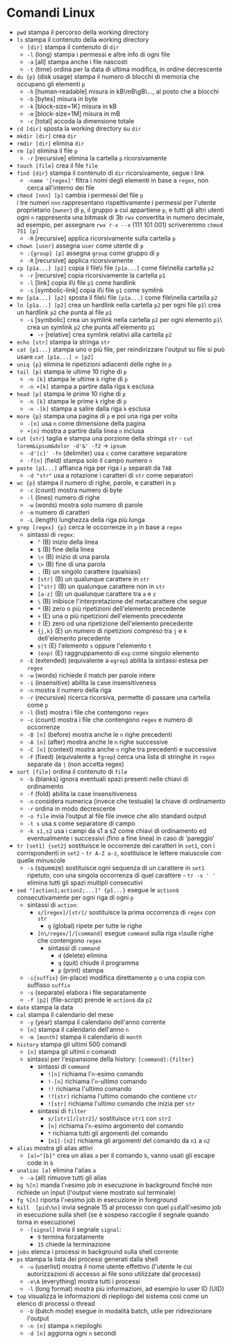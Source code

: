 # Comandi Linux
* `pwd` stampa il percorso della working directory
* `ls` stampa il contenuto della working directory
  * `[dir]` stampa il contenuto di `dir`
  * `-l` (long) stampa i permessi e altre info di ogni file
  * `-a` [all] stampa anche i file nascosti
  * `-t` (time) ordina per la data di ultima modifica, in ordine decrescente
* `du {p}` (disk usage) stampa il numero di blocchi di memoria che occupano gli elementi `p`
  * `-h` [human-readable] misura in kB\mB\gB\\..., al posto che a blocchi
  * `-b` [bytes] misura in byte
  * `-k` [block-size=1K] misura in kB
  * `-m` [block-size=1M] misura in mB
  * `-c` [total] accoda la dimensione totale
* `cd [dir]` sposta la working directory su `dir` 
* `mkdir [dir]` crea `dir`
* `rmdir [dir]` elimina `dir`
* `rm [p]` elimina il file `p`
  * `-r` [recursive] elimina la cartella `p` ricorsivamente
* `touch [file]` crea il file `file`
* `find {dir}` stampa il contenuto di `dir` ricorsivamente, segue i link
  * `-name '[regex]'` filtra i nomi degli elementi in base a `regex`, non cerca all'interno dei file
* `chmod [nnn] [p]` cambia i permessi del file `p`\
  i tre numeri `nnn` rappresentano rispettivamente i permessi per l'utente proprietario (`owner`) di `p`, il gruppo a cui appartiene `p`, e tutti gli altri utenti\
  ogni `n` rappresenta una bitmask di 3b `rwx` convertita in numero decimale, ad esempio, per assegnare `rwx r-x --x` (111 101 001) scriveremmo `chmod 751 [p]`
  * `-R` [recursive] applica ricorsivamente sulla cartella `p`
* `chown [user]` assegna `user` come utente di `p`
  * `:{group} [p]` assegna `group` come gruppo di `p`
  * `-R` [recursive] applica ricorsivamente
* `cp [p1a...] [p2]` copia il file\i file `[p1a...]` come file\nella cartella `p2`
  * `-r` [recursive] copia ricorsivamente la cartella `p1`
  * `-l` [link] copia il\i file `p1` come hardlink
  * `-s` [symbolic-link] copia il\i file  `p1` come symlink
* `mv [p1a...] [p2]` sposta il file\i file `[p1a...]` come file\nella cartella `p2`
* `ln [p1a...] [p2]` crea un hardlink nella cartella `p2` per ogni file `p1`\ crea un hardlink `p2` che punta al file `p1`
  * `-s` [symbolic] crea un symlink nella cartella `p2` per ogni elemento `p1`\ crea un symlink `p2` che punta all'elemento `p1`
    * `-r` [relative] crea symlink relativi alla cartella `p2`
* `echo [str]` stampa la stringa `str`
* `cat {p1...}` stampa uno o più file, per reindirizzare l'output su file si può usare `cat [p1a...] > [p2]`
* `uniq {p}` elimina le ripetizioni adiacenti delle righe in `p`
* `tail [p]` stampa le ultime 10 righe di `p`
  * `-n [k]` stampa le ultime `k` righe di `p`
  * `-n +[k]` stampa a partire dalla riga `k` esclusa
* `head [p]` stampa le prime 10 righe di `p`
  * `-n [k]` stampa le prime `k` righe di `p`
  * `-n -[k]` stampa a salire dalla riga `k` esclusa
* `more {p}` stampa una pagina di `p` e poi una riga per volta
  * `-[n]` usa `n` come dimensione della pagina
  * `+[n]` mostra a partire dalla linea `n` inclusa
* `cut {str}` taglia e stampa una porzione della stringa `str` - `cut lorem&ipsum&dolor -d'&' -f2` -> `ipsum`
  * `-d'[c]' -fn` (delimiter) usa `c` come carattere separatore
  * `-f[n]` (field) stampa solo il campo numero `n`
* `paste [p1...]` affianca riga per riga i `p` separati da `TAB`
  * `-d "str"` usa a rotazione i caratteri di `str` come separatori
* `wc {p}` stampa il numero di righe, parole, e caratteri in `p`
  * `-c` (count) mostra numero di byte
  * `-l` (lines) numero di righe
  * `-w` (words) mostra solo numero di parole
  * `-m` numero di caratteri
  * `-L` (length) lunghezza della riga più lunga
* `grep [regex] {p}` cerca le occorrenze in `p` in base a `regex`
  * sintassi di `regex`:
    * `^` (B) inizio della linea
    * `$` (B) fine della linea
    * `\<` (B) inizio di una parola
    * `\>` (B) fine di una parola
    * `.` (B) un singolo carattere (qualsiasi)
    * `[str]` (B) un qualunque carattere in `str`
    * `[^str]` (B) un qualunque carattere non in `str`
    * `[a-z]` (B) un qualunque carattere tra `a` e `z`
    * `\` (B) inibisce l'interpretazione del metacarattere che segue
    * `*` (B) zero o più ripetizioni dell'elemento precedente
    * `+` (E) una o più ripetizioni dell'elemento precedente
    * `?` (E) zero od una ripetizione dell'elemento precedente
    * `{j,k}` (E) un numero di ripetizioni compreso tra `j` e `k` dell'elemento precedente
    * `s|t` (E) l'elemento `s` oppure l'elemento `t`
    * `(exp)` (E) raggruppamento di `exp` come singolo elemento
  * `-E` (extended) (equivalente a `egrep`) abilita la sintassi estesa per `regex`
  * `-w` (words) richiede il match per parole intere
  * `-i` (insensitive) abilita la case insensitiveness
  * `-n` mostra il numero della riga
  * `-r` (recursive) ricerca ricorsiva, permette di passare una cartella come `p`
  * `-l` (list) mostra i file che contengono `regex`
  * `-c` (count) mostra i file che contengono `regex` e numero di occorrenze
  * `-B [n]` (before) mostra anche le `n` righe precedenti
  * `-A [n]` (after) mostra anche le `n` righe successive
  * `-C [n]` (context) mostra anche `n` righe tra precedenti e successive
  * `-F` (fixed) (equivalente a `fgrep`) cerca una lista di stringhe in `regex` separate da `|` (non accetta regex)
* `sort [file]` ordina il contenuto di `file`
  * `-b` (blanks) ignora eventuali spazi presenti nelle chiavi di ordinamento
  * `-f` (fold) abilita la case insensitiveness
  * `-n` considera numerica (invece che testuale) la chiave di ordinamento
  * `-r` ordina in modo decrescente
  * `-o file` invia l’output al file file invece che allo standard output
  * `-t s` usa s come separatore di campo
  * `-k s1,s2` usa i campi da s1 a s2 come chiavi di ordinamento
ed eventualmente i successivi (fino a fine linea)
in caso di 'pareggio'
* `tr [set1] {set2}` sostituisce le occorrenze dei caratteri in `set1`, con i corrispondenti in `set2` - `tr A-Z a-z`, sostituisce le lettere maiuscole con quelle minuscole
  * `-s` (squeeze) sostituisce ogni sequenza di un carattere in `set1` ripetuto, con una singola occorrenza di quel carattere - `tr -s ' '` elimina tutti gli spazi multipli consecutivi
* `sed "[action1;action2;...]" {p1...}` esegue le `action`s consecutivamente per ogni riga di ogni `p`
  * sintassi di `action`:
    * `s/[regex]/[str]/` sostituisce la prima occorrenza di `regex`  con `str`
      * `g` (global) ripete per tutte le righe
    * `[n\/regex/]/[command]` esegue `command` sulla riga `n`\sulle righe che contengono `regex`
      * sintassi di `command`
        * `d` (delete) elimina
        * `q` (quit) chiude il programma
        * `p` (print) stampa
  * `-i{suffix}` (in-place) modifica direttamente `p` o una copia con suffisso `suffix`
  * `-s` (separate) elabora i file separatamente
  * `-f [p2]` (file-script) prende le `action`s da `p2`
* `date` stampa la data
* `cal` stampa il calendario del mese
  * `-y` (year) stampa il calendario dell'anno corrente
  * `[n]` stampa il calendario dell'anno `n`
  * `-m [month]` stampa il calendario di `month`
* `history` stampa gli ultimi 500 comandi
  * `[n]` stampa gli ultimi `n` comandi
  * sintassi per l'espansione della history: `[command]:{filter}`
    * sintassi di `command`
      * `![n]` richiama l'`n`-esimo comando
      * `!-[n]` richiama l'`n`-ultimo comando
      * `!!` richiama l'ultimo comando
      * `!?[str]` richiama l'ultimo comando che contiene `str`
      * `![str]` richiama l'ultimo comando che inizia per `str`
    * sintassi di `filter`
      * `s/[str1]/[str2]/` sostituisce `str1` con `str2`
      * `[n]` richiama l'`n`-esimo argomento del comando
      * `*` richiama tutti gli argomenti del comando
      * `[n1]-[n2]` richiama gli argomenti del comando da `n1` a `n2`
* `alias` mostra gli alias attivi
  * `[a]="[b]"`  crea un alias `a` per il comando `b`, vanno usati gli escape code in `b`
* `unalias [a]` elimina l'alias `a`
  * `-a` (all) rimuove tutti gli alias
* `bg %[n]` manda l'`n`esimo job in esecuzione in background finché non richiede un input (l'output viene mostrato sul terminale)
* `fg %[n]` riporta l'`n`esimo job in esecuzione in foreground
* `kill  [pid\%n]` invia segnale 15 al processo con quel `pid`\all'`n`esimo job in esecuzione sulla shell (se è sospeso raccoglie il segnale quando torna in esecuzione)
  * `-[signal]` invia il segnale `signal`:
    * `9` termina forzatamente
    * `15` chiede la terminazione
* `jobs` elenca i processi in background sulla shell corrente
* `ps` stampa la lista dei processi generati dalla shell
  * `-u` (userlist) mostra il nome utente effettivo (l'utente le cui autorizzazioni di accesso ai file sono utilizzate dal processo)
  * `-e\A` (everything) mostra tutti i processi
  * `-l` (long format) mostra più informazioni, ad esempio lo user ID (UID)
* `top` visualizza le informazioni di riepilogo del sistema così come un elenco di processi o thread
  * `-b` (batch mode) esegue in modalità batch, utile per ridirezionare l'output
  * `-n [n]` stampa `n` riepiloghi
  * `-d [n]` aggiorna ogni `n` secondi